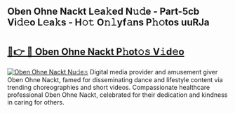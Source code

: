 ## Oben Ohne Nackt L𝚎a𝚔ed N𝚞𝚍e - Part-5cb Vi𝚍𝚎o L𝚎a𝚔s - H𝚘𝚝 O𝚗𝚕yf𝚊ns P𝚑𝚘tos uuRJa

# <h2><a href="http://kfdfjho.oniu.top/?m=Oben+Ohne+Nackt">🔗👉 🔴 Oben Ohne Nackt P𝚑ot𝚘𝚜 V𝚒d𝚎o</a></h2>

[![Oben Ohne Nackt Nu𝚍e𝚜](https://i.imgur.com/0qMVB7G.gif)](http://kfdfjho.oniu.top/?m=Oben+Ohne+Nackt)
Digital media provider and amusement giver Oben Ohne Nackt, famed for disseminating dance and lifestyle content via trending choreographies and short videos. Compassionate healthcare professional Oben Ohne Nackt, celebrated for their dedication and kindness in caring for others.  
